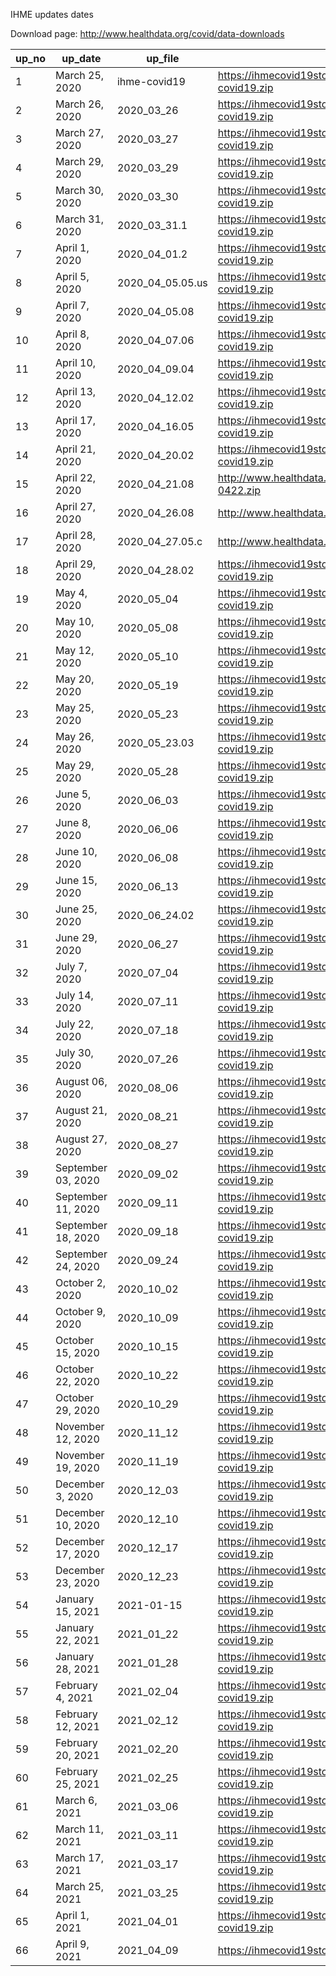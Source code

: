 

IHME updates dates 

Download page: http://www.healthdata.org/covid/data-downloads


 |up_no|   up_date                |    up_file         |   up_url
 |----|--------------------------|--------------------|-----------------------------------------------------------------------------------------------|
 |1   | 	March 25, 2020     |	ihme-covid19	| 	https://ihmecovid19storage.blob.core.windows.net/archive/2020-03-25/ihme-covid19.zip	    | 
 | 2  | 	March 26, 2020     |	2020_03_26	   | 	https://ihmecovid19storage.blob.core.windows.net/archive/2020-03-26/ihme-covid19.zip	    | 
 | 3	 | 	March 27, 2020     |	2020_03_27	    | 	https://ihmecovid19storage.blob.core.windows.net/archive/2020-03-27/ihme-covid19.zip	    | 
 | 4	 | 	March 29, 2020     |	2020_03_29	    | 	https://ihmecovid19storage.blob.core.windows.net/archive/2020-03-29/ihme-covid19.zip	    | 
 | 5	 | 	March 30, 2020     |	2020_03_30	    | 	https://ihmecovid19storage.blob.core.windows.net/archive/2020-03-30/ihme-covid19.zip	    | 
 | 6 	| 	March 31, 2020     |	2020_03_31.1	| 	https://ihmecovid19storage.blob.core.windows.net/archive/2020-03-31/ihme-covid19.zip	    | 
 | 7	 | 	April 1, 2020      |	2020_04_01.2	| 	https://ihmecovid19storage.blob.core.windows.net/archive/2020-04-01/ihme-covid19.zip	    | 
 | 8	 | 	April 5, 2020      |	2020_04_05.05.us| 	https://ihmecovid19storage.blob.core.windows.net/archive/2020-04-05/ihme-covid19.zip	    | 
 | 9	 | 	April 7, 2020      |	2020_04_05.08	| 	https://ihmecovid19storage.blob.core.windows.net/archive/2020-04-07/ihme-covid19.zip	    | 
 | 10	| 	April 8, 2020      |	2020_04_07.06	| 	https://ihmecovid19storage.blob.core.windows.net/archive/2020-04-08/ihme-covid19.zip	    | 
 | 11	| 	April 10, 2020     |	2020_04_09.04	| 	https://ihmecovid19storage.blob.core.windows.net/archive/2020-04-10/ihme-covid19.zip	    | 
 | 12	| 	April 13, 2020     |	2020_04_12.02	| 	https://ihmecovid19storage.blob.core.windows.net/archive/2020-04-13/ihme-covid19.zip	    | 
 | 13	| 	April 17, 2020     |	2020_04_16.05	| 	https://ihmecovid19storage.blob.core.windows.net/archive/2020-04-17/ihme-covid19.zip	    | 
 | 14	| 	April 21, 2020     |	2020_04_20.02	| 	https://ihmecovid19storage.blob.core.windows.net/archive/2020-04-21/ihme-covid19.zip	    | 
 | 15	| 	April 22, 2020     |	2020_04_21.08	| 	http://www.healthdata.org/sites/default/files/files/Projects/COVID/ihme-covid19-0422.zip	| 
 | 16	| 	April 27, 2020     |	2020_04_26.08	| 	http://www.healthdata.org/sites/default/files/files/Projects/COVID/downloads_0427.zip	    | 
 | 17	| 	April 28, 2020     |	2020_04_27.05.c	| 	http://www.healthdata.org/sites/default/files/files/Projects/COVID/Downloads_0428.zip	    | 
 | 18	| 	April 29, 2020     |	2020_04_28.02	| 	https://ihmecovid19storage.blob.core.windows.net/archive/2020-04-29/ihme-covid19.zip	    | 
 | 19	| 	May 4, 2020        |	2020_05_04	    | 	https://ihmecovid19storage.blob.core.windows.net/archive/2020-05-04/ihme-covid19.zip	    | 
 | 20	| 	May 10, 2020       |	2020_05_08   	| 	https://ihmecovid19storage.blob.core.windows.net/archive/2020-05-10/ihme-covid19.zip	    | 
 | 21	| 	May 12, 2020       |	2020_05_10	    | 	https://ihmecovid19storage.blob.core.windows.net/archive/2020-05-12/ihme-covid19.zip	    | 
 | 22	| 	May 20, 2020       |	2020_05_19	    | 	https://ihmecovid19storage.blob.core.windows.net/archive/2020-05-20/ihme-covid19.zip	    | 
 | 23	| 	May 25, 2020       |	2020_05_23	    | 	https://ihmecovid19storage.blob.core.windows.net/archive/2020-05-25/ihme-covid19.zip	    | 
 | 24	| 	May 26, 2020       |	2020_05_23.03	| 	https://ihmecovid19storage.blob.core.windows.net/archive/2020-05-26/ihme-covid19.zip	    | 
 | 25	| 	May 29, 2020       |	2020_05_28	    | 	https://ihmecovid19storage.blob.core.windows.net/archive/2020-05-29/ihme-covid19.zip	    | 
 | 26	| 	June 5, 2020       |	2020_06_03	    | 	https://ihmecovid19storage.blob.core.windows.net/archive/2020-06-05/ihme-covid19.zip	    | 
 | 27	| 	June 8, 2020       |	2020_06_06	    | 	https://ihmecovid19storage.blob.core.windows.net/archive/2020-06-08/ihme-covid19.zip	    | 
 | 28	| 	June 10, 2020      |	2020_06_08	    | 	https://ihmecovid19storage.blob.core.windows.net/archive/2020-06-10/ihme-covid19.zip	    | 
 | 29	| 	June 15, 2020      |	2020_06_13	    | 	https://ihmecovid19storage.blob.core.windows.net/archive/2020-06-15/ihme-covid19.zip	    | 
 | 30	| 	June 25, 2020      |	2020_06_24.02	| 	https://ihmecovid19storage.blob.core.windows.net/archive/2020-06-25/ihme-covid19.zip	    | 
 | 31	| 	June 29, 2020      |	2020_06_27	    | 	https://ihmecovid19storage.blob.core.windows.net/archive/2020-06-29/ihme-covid19.zip	    | 
 | 32	| 	July 7, 2020       |	2020_07_04	    | 	https://ihmecovid19storage.blob.core.windows.net/archive/2020-07-07/ihme-covid19.zip	    | 
 | 33	| 	July 14, 2020      |	2020_07_11	    | 	https://ihmecovid19storage.blob.core.windows.net/archive/2020-07-14/ihme-covid19.zip	    | 
 | 34	| 	July 22, 2020      |	2020_07_18	    | 	https://ihmecovid19storage.blob.core.windows.net/archive/2020-07-22/ihme-covid19.zip	    | 
 | 35	| 	July 30, 2020      |	2020_07_26	    | 	https://ihmecovid19storage.blob.core.windows.net/archive/2020-07-30/ihme-covid19.zip	    | 
 | 36	| 	August 06, 2020    |	2020_08_06	    | 	https://ihmecovid19storage.blob.core.windows.net/archive/2020-08-06/ihme-covid19.zip	    | 
 | 37	| 	August 21, 2020    |	2020_08_21	    | 	https://ihmecovid19storage.blob.core.windows.net/archive/2020-08-21/ihme-covid19.zip	    | 
 | 38	| 	August 27, 2020    |	2020_08_27	    | 	https://ihmecovid19storage.blob.core.windows.net/archive/2020-08-27/ihme-covid19.zip	    | 
 | 39	| 	September 03, 2020 |	2020_09_02	    | 	https://ihmecovid19storage.blob.core.windows.net/archive/2020-09-03/ihme-covid19.zip	    | 
 | 40	| 	September 11, 2020 |	2020_09_11	    | 	https://ihmecovid19storage.blob.core.windows.net/archive/2020-09-11/ihme-covid19.zip	    | 
 | 41	| 	September 18, 2020 |	2020_09_18	    | 	https://ihmecovid19storage.blob.core.windows.net/archive/2020-09-18/ihme-covid19.zip	    | 
 | 42	| 	September 24, 2020 |	2020_09_24	    | 	https://ihmecovid19storage.blob.core.windows.net/archive/2020-09-24/ihme-covid19.zip	    | 
 | 43	| 	October 2, 2020    |	2020_10_02	    | 	https://ihmecovid19storage.blob.core.windows.net/archive/2020-10-02/ihme-covid19.zip	    | 
 | 44	| 	October 9, 2020    |	2020_10_09	    | 	https://ihmecovid19storage.blob.core.windows.net/archive/2020-10-09/ihme-covid19.zip	    | 
 | 45	| 	October 15, 2020   |	2020_10_15	    | 	https://ihmecovid19storage.blob.core.windows.net/archive/2020-10-15/ihme-covid19.zip	    | 
 | 46	| 	October 22, 2020   |	2020_10_22	    | 	https://ihmecovid19storage.blob.core.windows.net/archive/2020-10-22/ihme-covid19.zip	    | 
 | 47	| 	October 29, 2020   |	2020_10_29	    | 	https://ihmecovid19storage.blob.core.windows.net/archive/2020-10-29/ihme-covid19.zip	    | 
 | 48	| 	November 12, 2020  |	2020_11_12	    | 	https://ihmecovid19storage.blob.core.windows.net/archive/2020-11-12/ihme-covid19.zip	    | 
 | 49	| 	November 19, 2020  |	2020_11_19	    | 	https://ihmecovid19storage.blob.core.windows.net/archive/2020-11-19/ihme-covid19.zip	    | 
 | 50	| 	December 3, 2020   |	2020_12_03	    | 	https://ihmecovid19storage.blob.core.windows.net/archive/2020-12-03/ihme-covid19.zip	    | 
 | 51	| 	December 10, 2020  |	2020_12_10	    | 	https://ihmecovid19storage.blob.core.windows.net/archive/2020-12-10/ihme-covid19.zip	    | 
 | 52	| 	December 17, 2020  |	2020_12_17	    | 	https://ihmecovid19storage.blob.core.windows.net/archive/2020-12-17/ihme-covid19.zip	    | 
 | 53	| 	December 23, 2020  |	2020_12_23	    | 	https://ihmecovid19storage.blob.core.windows.net/archive/2020-12-23/ihme-covid19.zip	    | 
 | 54	| 	January 15, 2021   |	2021-01-15	    | 	https://ihmecovid19storage.blob.core.windows.net/archive/2021-01-15/ihme-covid19.zip	    | 
 | 55	| 	January 22, 2021   |	2021_01_22	    | 	https://ihmecovid19storage.blob.core.windows.net/archive/2021-01-22/ihme-covid19.zip	    | 
 | 56	| 	January 28, 2021   |	2021_01_28	    | 	https://ihmecovid19storage.blob.core.windows.net/archive/2021-01-28/ihme-covid19.zip	    | 
 | 57	| 	February 4, 2021   |	2021_02_04	    | 	https://ihmecovid19storage.blob.core.windows.net/archive/2021-02-04/ihme-covid19.zip	    | 
 | 58	| 	February 12, 2021  |	2021_02_12	    | 	https://ihmecovid19storage.blob.core.windows.net/archive/2021-02-12/ihme-covid19.zip	    | 
 | 59	| 	February 20, 2021  |	2021_02_20	    | 	https://ihmecovid19storage.blob.core.windows.net/archive/2021-02-20/ihme-covid19.zip	    | 
 |	60	| 	February 25, 2021  |	2021_02_25	    | 	https://ihmecovid19storage.blob.core.windows.net/archive/2021-02-25/ihme-covid19.zip	    | 
 |	61	| 	March 6, 2021      |	2021_03_06	    | 	https://ihmecovid19storage.blob.core.windows.net/archive/2021-03-06/ihme-covid19.zip	    | 
 |	62	| 	March 11, 2021     |	2021_03_11	    | 	https://ihmecovid19storage.blob.core.windows.net/archive/2021-03-11/ihme-covid19.zip	    | 
 |	63	| 	March 17, 2021     |	2021_03_17	    | 	https://ihmecovid19storage.blob.core.windows.net/archive/2021-03-17/ihme-covid19.zip	    | 
 |	64	| 	March 25, 2021     |	2021_03_25	    | 	https://ihmecovid19storage.blob.core.windows.net/archive/2021-03-25/ihme-covid19.zip	    | 
 |	65	| 	April 1, 2021      |	2021_04_01	    | 	https://ihmecovid19storage.blob.core.windows.net/archive/2021-04-01/ihme-covid19.zip	    | 
 |	66	| 	April 9, 2021      |	2021_04_09	    | 	https://ihmecovid19storage.blob.core.windows.net/latest/ihme-covid19.zip	                | 

